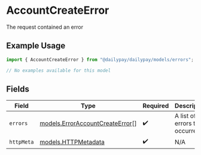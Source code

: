 # AccountCreateError

The request contained an error

## Example Usage

```typescript
import { AccountCreateError } from "@dailypay/dailypay/models/errors";

// No examples available for this model
```

## Fields

| Field                                                                       | Type                                                                        | Required                                                                    | Description                                                                 |
| --------------------------------------------------------------------------- | --------------------------------------------------------------------------- | --------------------------------------------------------------------------- | --------------------------------------------------------------------------- |
| `errors`                                                                    | [models.ErrorAccountCreateError](../../models/erroraccountcreateerror.md)[] | :heavy_check_mark:                                                          | A list of errors that occurred.                                             |
| `httpMeta`                                                                  | [models.HTTPMetadata](../../models/httpmetadata.md)                         | :heavy_check_mark:                                                          | N/A                                                                         |